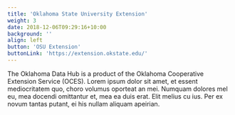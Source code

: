 ```yaml
---
title: 'Oklahoma State University Extension'
weight: 3
date: 2018-12-06T09:29:16+10:00
background: ''
align: left
button: 'OSU Extension'
buttonLink: 'https://extension.okstate.edu/'
---
```


The Oklahoma Data Hub is a product of the Oklahoma Cooperative Extension Service (OCES). Lorem ipsum dolor sit amet, et essent mediocritatem quo, choro volumus oporteat an mei. Numquam dolores mel eu, mea docendi omittantur et, mea ea duis erat. Elit melius cu ius. Per ex novum tantas putant, ei his nullam aliquam apeirian.
